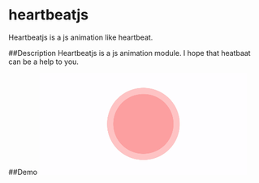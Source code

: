 # heartbeatjs
Heartbeatjs is a js animation like heartbeat.

##Description
Heartbeatjs is a js animation module.
I hope that heatbaat can be a help to you.

##Demo
![demo](./img/heartbeatjs.gif)
